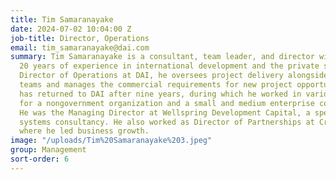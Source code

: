 ```yaml
---
title: Tim Samaranayake
date: 2024-07-02 10:04:00 Z
job-title: Director, Operations
email: tim_samaranayake@dai.com
summary: Tim Samaranayake is a consultant, team leader, and director with more than
  20 years of experience in international development and the private sector. As the
  Director of Operations at DAI, he oversees project delivery alongside technical
  teams and manages the commercial requirements for new project opportunities. Tim
  has returned to DAI after nine years, during which he worked in various roles, including
  for a nongovernment organization and a small and medium enterprise consultancy.
  He was the Managing Director at Wellspring Development Capital, a specialist food
  systems consultancy. He also worked as Director of Partnerships at Crown Agents,
  where he led business growth.
image: "/uploads/Tim%20Samaranayake%203.jpeg"
group: Management
sort-order: 6
---
```


